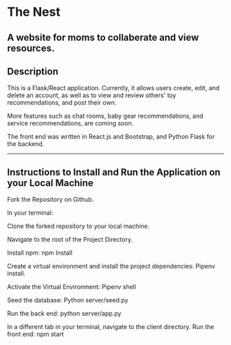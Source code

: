 # The Nest
## A website for moms to collaberate and view resources.

## Description

This is a Flask/React application. Currently, it allows users create, edit, and delete an account, as well as to view and review others' toy recommendations, and post their own.

More features such as chat rooms, baby gear recommendations, and service recommendations, are coming soon.

The front end was written in React.js and Bootstrap, and Python Flask for the backend.

---

## Instructions to Install and Run the Application on your Local Machine

Fork the Repository on Github.

In your terminal: 

Clone the forked repository to your local machine.

Navigate to the root of the Project Directory.

Install npm: npm Install

Create a virtual environment and install the project dependencies: Pipenv install.

Activate the Virtual Environment: Pipenv shell

Seed the database: Python server/seed.py

Run the back end: python server/app.py

In a different tab in your terminal, navigate to the client directory. Run the front end: npm start